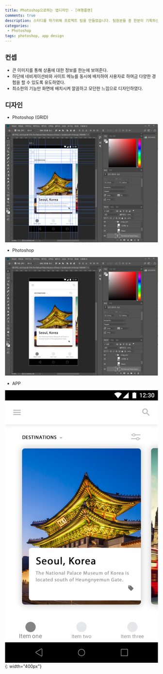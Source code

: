 ```yaml
---
title: Photoshop으로하는 앱디자인 - [여행플랜]
comments: true
description: 스터디를 하기위해 프로젝트 팀을 만들었습니다. 팀원분들 중 한분이 기획하신 자유여행 계획을 세워주는 어플리케이션을 개발하기로 하였고, 시간이 남아서 비슷한 느낌으로 메인페이지를 한번 디자인 해봤습니다.
categories:
 - Photoshop
tags: photoshop, app design
---
```


## 컨셉

- 큰 이미지를 통해 상품에 대한 정보를 한눈에 보여준다.
- 하단에 네비게이션바와 사이트 메뉴를 동시에 배치하여 사용자로 하여금 다양한 경험을 할 수 있도록 유도하였다.
- 최소한의 기능만 화면에 배치시켜 깔끔하고 모던한 느낌으로 디자인하였다.

## 디자인

* Photoshop (GRID)

![photoshop-02](https://raw.githubusercontent.com/wkddnjset/wkddnjset.github.io/master/_posts/images/2018-02-01/photoshop_02.png)

* Photoshop

![photoshop-03](https://raw.githubusercontent.com/wkddnjset/wkddnjset.github.io/master/_posts/images/2018-02-01/photoshop_03.png)

* APP

![design-01](https://raw.githubusercontent.com/wkddnjset/wkddnjset.github.io/master/_posts/images/2018-02-01/design_01.png){: width="400px"}